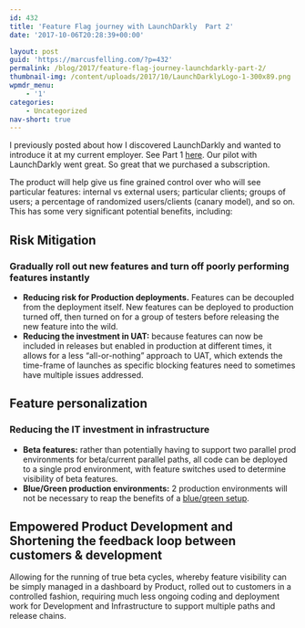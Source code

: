 ```yaml
---
id: 432
title: 'Feature Flag journey with LaunchDarkly  Part 2'
date: '2017-10-06T20:28:39+00:00'

layout: post
guid: 'https://marcusfelling.com/?p=432'
permalink: /blog/2017/feature-flag-journey-launchdarkly-part-2/
thumbnail-img: /content/uploads/2017/10/LaunchDarklyLogo-1-300x89.png
wpmdr_menu:
    - '1'
categories:
    - Uncategorized
nav-short: true
---
```



I previously posted about how I discovered LaunchDarkly and wanted to introduce it at my current employer. See Part 1 [here](https://marcusfelling.com/blog/2017/feature-flag-journey-launchdarkly/). Our pilot with LaunchDarkly went great. So great that we purchased a subscription.

The product will help give us fine grained control over who will see particular features: internal vs external users; particular clients; groups of users; a percentage of randomized users/clients (canary model), and so on. This has some very significant potential benefits, including:

## Risk Mitigation

### Gradually roll out new features and turn off poorly performing features instantly

- **Reducing risk for Production deployments.** Features can be decoupled from the deployment itself. New features can be deployed to production turned off, then turned on for a group of testers before releasing the new feature into the wild.
- **Reducing the investment in UAT:** because features can now be included in releases but enabled in production at different times, it allows for a less “all-or-nothing” approach to UAT, which extends the time-frame of launches as specific blocking features need to sometimes have multiple issues addressed.

## Feature personalization

### Reducing the IT investment in infrastructure

- **Beta features:** rather than potentially having to support two parallel prod environments for beta/current parallel paths, all code can be deployed to a single prod environment, with feature switches used to determine visibility of beta features.
- **Blue/Green production environments:** 2 production environments will not be necessary to reap the benefits of a [blue/green setup](https://martinfowler.com/bliki/BlueGreenDeployment.html).

## Empowered Product Development and Shortening the feedback loop between customers &amp; development

Allowing for the running of true beta cycles, whereby feature visibility can be simply managed in a dashboard by Product, rolled out to customers in a controlled fashion, requiring much less ongoing coding and deployment work for Development and Infrastructure to support multiple paths and release chains.